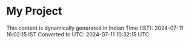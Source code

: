 # My Project

This content is dynamically generated in Indian Time (IST): 2024-07-11 16:02:15 IST
Converted to UTC: 2024-07-11 10:32:15 UTC
